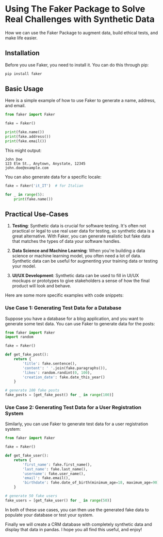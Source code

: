 # Using The Faker Package to Solve Real Challenges with Synthetic Data
How we can use the Faker Package to augment data, build ethical tests, and make life easier.

## Installation

Before you use Faker, you need to install it. You can do this through pip:

```python
pip install faker
```

## Basic Usage

Here is a simple example of how to use Faker to generate a name, address, and email.

```python
from faker import Faker

fake = Faker()

print(fake.name())
print(fake.address())
print(fake.email())
```

This might output:

```
John Doe
123 Elm St., Anytown, Anystate, 12345
john.doe@example.com
```

You can also generate data for a specific locale:

```python
fake = Faker('it_IT')  # for Italian

for _ in range(5):
    print(fake.name())
```

## Practical Use-Cases

1. **Testing**: Synthetic data is crucial for software testing. It's often not practical or legal to use real user data for testing, so synthetic data is a great alternative. With Faker, you can generate realistic but fake data that matches the types of data your software handles.

2. **Data Science and Machine Learning**: When you're building a data science or machine learning model, you often need a lot of data. Synthetic data can be useful for augmenting your training data or testing your model.

3. **UI/UX Development**: Synthetic data can be used to fill in UI/UX mockups or prototypes to give stakeholders a sense of how the final product will look and behave.

Here are some more specific examples with code snippets:

### Use Case 1: Generating Test Data for a Database

Suppose you have a database for a blog application, and you want to generate some test data. You can use Faker to generate data for the posts:

```python
from faker import Faker
import random

fake = Faker()

def get_fake_post():
    return {
        'title': fake.sentence(),
        'content': ' '.join(fake.paragraphs()),
        'likes': random.randint(0, 100),
        'creation_date': fake.date_this_year()
    }

# generate 100 fake posts
fake_posts = [get_fake_post() for _ in range(100)]
```

### Use Case 2: Generating Test Data for a User Registration System

Similarly, you can use Faker to generate test data for a user registration system:

```python
from faker import Faker

fake = Faker()

def get_fake_user():
    return {
        'first_name': fake.first_name(),
        'last_name': fake.last_name(),
        'username': fake.user_name(),
        'email': fake.email(),
        'birthdate': fake.date_of_birth(minimum_age=18, maximum_age=90).isoformat(),
    }

# generate 50 fake users
fake_users = [get_fake_user() for _ in range(50)]
```
In both of these use cases, you can then use the generated fake data to populate your database or test your system.

Finally we will create a CRM database with completely synthetic data and display that data in pandas. I hope you all find this useful, and enjoy!
